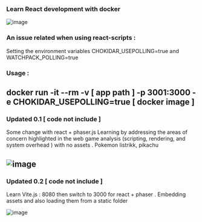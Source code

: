 ### Learn React development with docker 
![image](https://github.com/andhitapandu/react_dev_docker/assets/154814230/c801c5f7-ae2d-4711-9617-68716e1aa96d)

### An issue related when using react-scripts :
Setting the environment variables CHOKIDAR_USEPOLLING=true and WATCHPACK_POLLING=true

### Usage : 
docker run -it --rm -v [ app path ] -p 3001:3000 -e CHOKIDAR_USEPOLLING=true [ docker image ]
--------------------------------------------------

### Updated 0.1 [ code not include ]
Some change with react + phaser.js  Learning by addressing the areas of concern highlighted in the web game analysis (scripting, rendering, and system overhead ) with no assets . Pokemon listrikk, pikachu 

![image](https://github.com/andhitapandu/react_dev_docker/assets/154814230/d5a9d6a8-e6cf-4ee8-99e7-50ee254cd2e8)
---------------------------------------------------

### Updated 0.2 [ code not include ]
Learn Vite.js : 8080 then switch to 3000 for react + phaser . Embedding assets and also loading them from a static folder

![image](https://github.com/andhitapandu/react_dev_docker/assets/154814230/3b81999e-552c-4b18-9742-561e27a7d2ec)


